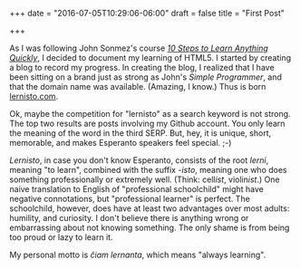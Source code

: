 +++
date = "2016-07-05T10:29:06-06:00"
draft = false
title = "First Post"

+++

As I was following John Sonmez's course [*10 Steps to Learn Anything Quickly*](http://bit.ly/29pbVTp), I decided to document my learning of HTML5. I started by creating a blog to record my progress.  In creating the blog, I realized that I have been sitting on a brand just as strong as John's *Simple Programmer*, and that the domain name was available. (Amazing, I know.) Thus is born [lernisto.com](/).  

Ok, maybe the competition for "lernisto" as a search keyword is not strong. The top two results are posts involving my Github account. You only learn the meaning of the word in the third SERP. But, hey, it is unique, short, memorable, and makes Esperanto speakers feel special. ;-)

*Lernisto*, in case you don't know Esperanto, consists of the root *lerni*, meaning "to learn", combined with the suffix *-isto*, meaning one who does something professionally or extremely well. (Think: cell<i>ist</i>, violin<i>ist</i>.)  One naive translation to English of "professional schoolchild" might have negative connotations, but "professional learner" is perfect. The schoolchild, however, does have at least two advantages over most adults: humility, and curiosity. I don't believe there is anything wrong or embarrassing about not knowing something. The only shame is from being too proud or lazy to learn it.

My personal motto is *ĉiam lernanta*, which means "always learning".

